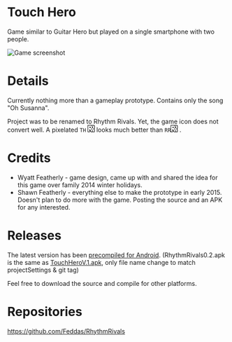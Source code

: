 # Touch Hero

Game similar to Guitar Hero but played on a single smartphone with two people.

![Game screenshot](https://github.com/Feddas/RhythmRivals/releases/download/0.2/RhythmRivals0.2.jpg)

# Details

Currently nothing more than a gameplay prototype. Contains only the song "Oh Susanna".

Project was to be renamed to Rhythm Rivals. Yet, the game icon does not convert well. A pixelated `TH` ![TH logo](https://github.com/Feddas/RhythmRivals/blob/efde2fd0dd62c8fdcae799cf6f4ff0a30219c4a5/Assets/Media/Icons/Logo.png?raw=true) looks much better than `RR`![RR logo](Assets/Media/Icons/Logo.png) .

# Credits

- Wyatt Featherly - game design, came up with and shared the idea for this game over family 2014 winter holidays.
- Shawn Featherly - everything else to make the prototype in early 2015. Doesn't plan to do more with the game. Posting the source and an APK for any interested.

# Releases

The latest version has been [precompiled for Android](https://github.com/Feddas/RhythmRivals/releases/download/0.2/RhythmRivals0.2.apk). (RhythmRivals0.2.apk is the same as [TouchHeroV.1.apk](https://drive.google.com/file/d/0B4lMnGVKRAYVOGlVTUp4VlE2T2c/view?usp=share_link&resourcekey=0-3WK7ahRQAKjaXzcPL0uj-g), only file name change to match projectSettings & git tag)

Feel free to download the source and compile for other platforms.

# Repositories

https://github.com/Feddas/RhythmRivals
